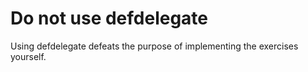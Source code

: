 # Do not use defdelegate

Using defdelegate defeats the purpose of implementing the exercises yourself.
